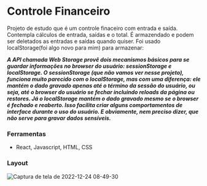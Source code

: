 <h1> Controle Financeiro </h1>

Projeto de estudo que é um controle finaceiro com entrada e saída. Contempla cálculos de entrada, saídas e o total.
É armazendado e podem ser deletados as entradas e saídas quando quiser. Foi usado localStorage(foi algo novo para mim) para armazenar:

***A API chamada Web Storage provê dois mecanismos básicos para se guardar informações no browser do usuário: sessionStorage e localStorage. O sessionStorage (que não vamos ver nesse projeto), funciona muito parecido com o localStorage, mas com uma diferença: ele mantém o dado gravado apenas até o término da sessão do usuário, ou seja, até o browser do usuário se fechar incluindo reloads da página ou restores. Já o localStorage mantém o dado gravado mesmo se o browser é fechado e reaberto. Isso facilita criar alguns comportamentos de interface durante o uso do usuário. E obviamente, nem preciso dizer, que não serve para gravar dados sensíveis.***

<h3> Ferramentas </h3>

 - React, Javascript, HTML, CSS

<h3> Layout </h3>

![Captura de tela de 2022-12-24 08-49-30](https://user-images.githubusercontent.com/82332461/209435474-0748b14b-1232-4d43-a7e6-b9434eb7fded.png)
